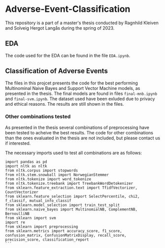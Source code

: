 # Adverse-Event-Classification
This repository is a part of a master's thesis conducted by Ragnhild Kleiven and Solveig Hergot Langås during the spring of 2023. 
## EDA 
The code used for the EDA can be found in the file ```EDA.ipynb```. 

## Classification of Adverse Events
The files in this projcet presents the code for the best performing Multinominal Naive Bayes and Support Vector Machine models, as presented in the thesis. 
The final models are found in files ```final-mnb.ipynb``` and ```final-svm.ipynb```. The dataset used have been exluded due to privacy and ethical reasons. The results are still shown in the files.  


### Other combinations tested
As presented in the thesis several combinations of preprocessing have been tested to acheive the best results. The code for other combinations than the ones evaluated in the thesis are not included, but please contact us if interested. 

The necessary imports used to test all combinations are as follows: 

````
import pandas as pd
import nltk as nltk
from nltk.corpus import stopwords
from nltk.stem.snowball import NorwegianStemmer
from nltk.tokenize import word_tokenize
from nltk.tokenize.treebank import TreebankWordDetokenizer
from sklearn.feature_extraction.text import TfidfVectorizer, CountVectorizer
from sklearn.feature_selection import SelectPercentile, chi2, f_classif, mutual_info_classif
from sklearn.model_selection import train_test_split
from sklearn.naive_bayes import MultinomialNB, ComplementNB, BernoulliNB
from sklearn import svm
import re
from sklearn import preprocessing
from sklearn.metrics import accuracy_score, f1_score, confusion_matrix, ConfusionMatrixDisplay, recall_score, precision_score, classification_report
```
